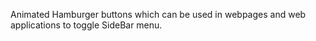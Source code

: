 Animated Hamburger buttons which can be used in webpages and web applications to toggle SideBar menu.
